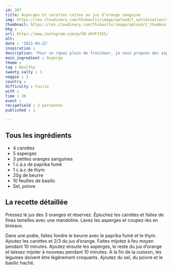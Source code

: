 ```yaml
---
id: 207
title: Asperges et carottes cuites au jus d’orange sanguine
img: https://res.cloudinary.com/thibaults/image/upload/t_optimisation/v1619279973/Recipes/20210422_carottes_asperges_orange.jpg
thumbnail: https://res.cloudinary.com/thibaults/image/upload/t_thumbnail_josie/v1619279973/Recipes/20210422_carottes_asperges_orange.jpg
bkg : 
url: https://www.instagram.com/p/CN-ahVFJtES/
alt: 
date : '2021-04-22'
inspiration : 
description: "Pour un repas plein de fraîcheur, je vous propose des asperges et des carottes cuites dans un jus d’orange sanguine."
main_ingredient : Asperge
theme : 
tag : Healthy
sweety_salty : 1
veggie : 1
country : 
difficulty : Facile
with : 
time : 30
event : 
recipeYield : 2 personnes
published : 1

---
```


## Tous les ingrédients
 - 4 carottes
 - 5 asperges
 - 3 petites oranges sanguines
 - 1 c.à.s de paprika fumé
 - 1 c.à.c de thym
 - 20g de beurre
 - 10 feuilles de basilic
 - Sel, poivre

## La recette détaillée
Pressez le jus des 3 oranges et réservez. Épluchez les carottes et faites de fines lamelles avec une mandoline. Lavez les asperges et coupez-les en biseaux.

Dans une poêle, faites fondre le beurre avec le paprika fumé et le thym. Ajoutez les carottes et 2/3 du jus d’orange. Faites mijotez à feu moyen pendant 10 minutes. Ajoutez ensuite les asperges, le reste du jus d’orange et laissez mijoter à nouveau pendant 10 minutes. A la fin de la cuisson, les légumes doivent être légèrement croquants. Ajoutez du sel, du poivre et le basilic haché.
